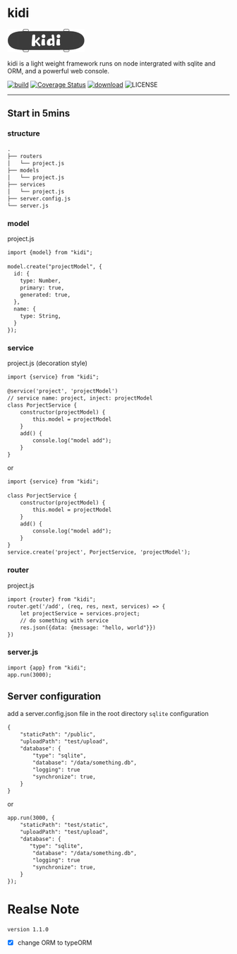# kidi

![kidi](kidi.png)

kidi is a light weight framework runs on node intergrated with sqlite and ORM, and a powerful web console.

[![build](https://travis-ci.org/lin-xi/kidi.svg?branch=master "build")](https://travis-ci.org/lin-xi/kidi)
[![Coverage Status](https://coveralls.io/repos/github/lin-xi/kidi/badge.svg)](https://coveralls.io/github/lin-xi/kidi)
[![download](http://img.shields.io/npm/dm/kidi.svg "download")](https://npmcharts.com/compare/kidi?minimal=true)
![LICENSE](https://img.shields.io/badge/License-MIT-yellow.svg "LICENSE")

<hr>

## Start in 5mins

### structure

```
.
├── routers
│   └── project.js
├── models
│   └── project.js
├── services
│   └── project.js
├── server.config.js
└── server.js
```

### model

project.js

```
import {model} from "kidi";

model.create("projectModel", {
  id: {
    type: Number,
    primary: true,
    generated: true,
  },
  name: {
    type: String,
  }
});

```

### service

project.js
(decoration style)

```
import {service} from "kidi";

@service('project', 'projectModel')
// service name: project, inject: projectModel
class PorjectService {
    constructor(projectModel) {
        this.model = projectModel
    }
    add() {
        console.log("model add");
    }
}
```

or

```
import {service} from "kidi";

class PorjectService {
    constructor(projectModel) {
        this.model = projectModel
    }
    add() {
        console.log("model add");
    }
}
service.create('project', PorjectService, 'projectModel');
```

### router

project.js

```
import {router} from "kidi";
router.get('/add', (req, res, next, services) => {
    let projectService = services.project;
    // do something with service
    res.json({data: {message: "hello, world"}})
})

```

### server.js

```
import {app} from "kidi";
app.run(3000);
```

## Server configuration

add a server.config.json file in the root directory
`sqlite` configuration

```
{
    "staticPath": "/public",
    "uploadPath": "test/upload",
    "database": {
        "type": "sqlite",
        "database": "/data/something.db",
        "logging": true
        "synchronize": true,
    }
}
```

or

```
app.run(3000, {
    "staticPath": "test/static",
    "uploadPath": "test/upload",
    "database": {
       "type": "sqlite",
        "database": "/data/something.db",
        "logging": true
        "synchronize": true,
    }
});
```

# Realse Note

`version 1.1.0`

- [x] change ORM to typeORM
